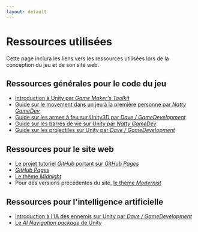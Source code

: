```yaml
---
layout: default
---
```


# Ressources utilisées
Cette page inclura les liens vers les ressources utilisées lors de la conception du jeu et de son site web.

## Ressources générales pour le code du jeu
* [Introduction à Unity par _Game Maker's Toolkit_](https://www.youtube.com/watch?v=XtQMytORBmM)
* [Guide sur le movement dans un jeu à la première personne par _Natty GameDev_](https://www.youtube.com/watch?v=rJqP5EesxLk)
* [Guide sur les armes à feu sur Unity3D par _Dave / GameDevelopment_](https://www.youtube.com/watch?v=bqNW08Tac0Y)
* [Guide sur les barres de vie sur Unity par _Natty GameDev_](https://www.youtube.com/watch?v=CFASjEuhyf4&list=PLGUw8UNswJEPL5NuTGjh-K__V75CkoHAK&index=1)
* [Guide sur les projectiles sur Unity par _Dave / GameDevelopment_](https://www.youtube.com/watch?v=0jGL5_DFIo8)

## Ressources pour le site web
* [Le projet tutoriel _GitHub_ portant sur _GitHub Pages_](https://github.com/skills/github-pages)
* [_GitHub Pages_](https://pages.github.com/)
* [Le thème _Midnight_](https://github.com/pages-themes/midnight)
* Pour des versions précédentes du site, [le thème _Modernist_](https://github.com/pages-themes/modernist)

## Ressources pour l'intelligence artificielle
* [Introduction à l'IA des ennemis sur Unity par _Dave / GameDevelopment_](https://www.youtube.com/watch?v=UjkSFoLxesw)
* [Le _AI Navigation package_ de Unity](https://docs.unity3d.com/Packages/com.unity.ai.navigation@2.0/manual/index.html)

